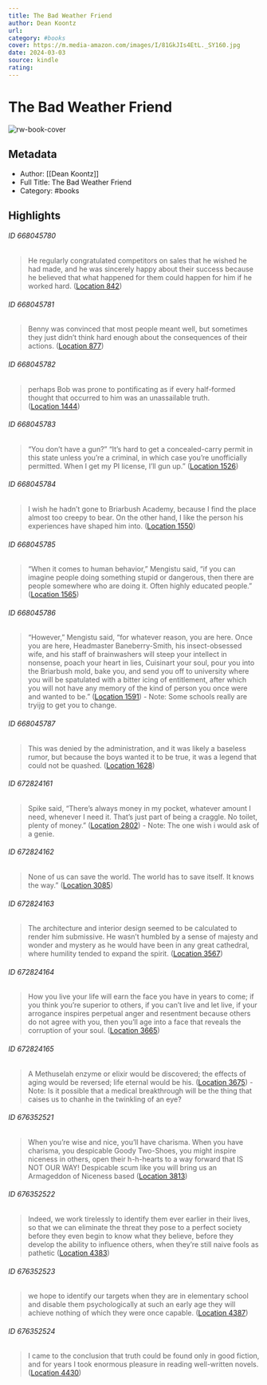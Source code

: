 ```yaml
---
title: The Bad Weather Friend
author: Dean Koontz
url: 
category: #books
cover: https://m.media-amazon.com/images/I/81GkJIs4EtL._SY160.jpg
date: 2024-03-03
source: kindle
rating:
---
```

# The Bad Weather Friend

![rw-book-cover](https://m.media-amazon.com/images/I/81GkJIs4EtL._SY160.jpg)

## Metadata
- Author: [[Dean Koontz]]
- Full Title: The Bad Weather Friend
- Category: #books

## Highlights
###### ID 668045780
> He regularly congratulated competitors on sales that he wished he had made, and he was sincerely happy about their success because he believed that what happened for them could happen for him if he worked hard. ([Location 842](https://readwise.io/to_kindle?action=open&asin=B0C2VYV9KD&location=842))
    
###### ID 668045781
> Benny was convinced that most people meant well, but sometimes they just didn’t think hard enough about the consequences of their actions. ([Location 877](https://readwise.io/to_kindle?action=open&asin=B0C2VYV9KD&location=877))
    
###### ID 668045782
> perhaps Bob was prone to pontificating as if every half-formed thought that occurred to him was an unassailable truth. ([Location 1444](https://readwise.io/to_kindle?action=open&asin=B0C2VYV9KD&location=1444))
    
###### ID 668045783
> “You don’t have a gun?” “It’s hard to get a concealed-carry permit in this state unless you’re a criminal, in which case you’re unofficially permitted. When I get my PI license, I’ll gun up.” ([Location 1526](https://readwise.io/to_kindle?action=open&asin=B0C2VYV9KD&location=1526))
    
###### ID 668045784
> I wish he hadn’t gone to Briarbush Academy, because I find the place almost too creepy to bear. On the other hand, I like the person his experiences have shaped him into. ([Location 1550](https://readwise.io/to_kindle?action=open&asin=B0C2VYV9KD&location=1550))
    
###### ID 668045785
> “When it comes to human behavior,” Mengistu said, “if you can imagine people doing something stupid or dangerous, then there are people somewhere who are doing it. Often highly educated people.” ([Location 1565](https://readwise.io/to_kindle?action=open&asin=B0C2VYV9KD&location=1565))
    
###### ID 668045786
> “However,” Mengistu said, “for whatever reason, you are here. Once you are here, Headmaster Baneberry-Smith, his insect-obsessed wife, and his staff of brainwashers will steep your intellect in nonsense, poach your heart in lies, Cuisinart your soul, pour you into the Briarbush mold, bake you, and send you off to university where you will be spatulated with a bitter icing of entitlement, after which you will not have any memory of the kind of person you once were and wanted to be.” ([Location 1591](https://readwise.io/to_kindle?action=open&asin=B0C2VYV9KD&location=1591))
    - Note: Some schools really are tryijg to get you to change.
    
###### ID 668045787
> This was denied by the administration, and it was likely a baseless rumor, but because the boys wanted it to be true, it was a legend that could not be quashed. ([Location 1628](https://readwise.io/to_kindle?action=open&asin=B0C2VYV9KD&location=1628))
    
###### ID 672824161
> Spike said, “There’s always money in my pocket, whatever amount I need, whenever I need it. That’s just part of being a craggle. No toilet, plenty of money.” ([Location 2802](https://readwise.io/to_kindle?action=open&asin=B0C2VYV9KD&location=2802))
    - Note: The one wish i would ask of a genie.
    
###### ID 672824162
> None of us can save the world. The world has to save itself. It knows the way.” ([Location 3085](https://readwise.io/to_kindle?action=open&asin=B0C2VYV9KD&location=3085))
    
###### ID 672824163
> The architecture and interior design seemed to be calculated to render him submissive. He wasn’t humbled by a sense of majesty and wonder and mystery as he would have been in any great cathedral, where humility tended to expand the spirit. ([Location 3567](https://readwise.io/to_kindle?action=open&asin=B0C2VYV9KD&location=3567))
    
###### ID 672824164
> How you live your life will earn the face you have in years to come; if you think you’re superior to others, if you can’t live and let live, if your arrogance inspires perpetual anger and resentment because others do not agree with you, then you’ll age into a face that reveals the corruption of your soul. ([Location 3665](https://readwise.io/to_kindle?action=open&asin=B0C2VYV9KD&location=3665))
    
###### ID 672824165
> A Methuselah enzyme or elixir would be discovered; the effects of aging would be reversed; life eternal would be his. ([Location 3675](https://readwise.io/to_kindle?action=open&asin=B0C2VYV9KD&location=3675))
    - Note: Is it possible that a medical breakthrough will be the thing that caises us to chanhe in the twinkling of an eye?
    
###### ID 676352521
> When you’re wise and nice, you’ll have charisma. When you have charisma, you despicable Goody Two-Shoes, you might inspire niceness in others, open their h-h-hearts to a way forward that IS NOT OUR WAY! Despicable scum like you will bring us an Armageddon of Niceness based ([Location 3813](https://readwise.io/to_kindle?action=open&asin=B0C2VYV9KD&location=3813))
    
###### ID 676352522
> Indeed, we work tirelessly to identify them ever earlier in their lives, so that we can eliminate the threat they pose to a perfect society before they even begin to know what they believe, before they develop the ability to influence others, when they’re still naive fools as pathetic ([Location 4383](https://readwise.io/to_kindle?action=open&asin=B0C2VYV9KD&location=4383))
    
###### ID 676352523
> we hope to identify our targets when they are in elementary school and disable them psychologically at such an early age they will achieve nothing of which they were once capable. ([Location 4387](https://readwise.io/to_kindle?action=open&asin=B0C2VYV9KD&location=4387))
    
###### ID 676352524
> I came to the conclusion that truth could be found only in good fiction, and for years I took enormous pleasure in reading well-written novels. ([Location 4430](https://readwise.io/to_kindle?action=open&asin=B0C2VYV9KD&location=4430))
    
